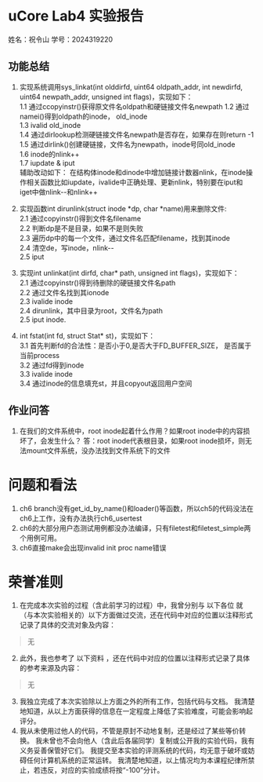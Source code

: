 # uCore Lab4 实验报告
姓名：祝令山 学号：2024319220
## 功能总结
1. 实现系统调用sys_linkat(int olddirfd, uint64 oldpath_addr, int newdirfd, uint64 newpath_addr, unsigned int flags)，实现如下：  
1.1 通过ccopyinstr()获得原文件名oldpath和硬链接文件名newpath
1.2 通过namei()得到oldpath的inode， old_inode  
1.3 ivalid old_inode  
1.4 通过dirlookup检测硬链接文件名newpath是否存在，如果存在则return -1  
1.5 通过dirlink()创建硬链接，文件名为newpath，inode号同old_inode  
1.6 inode的nlink++  
1.7 iupdate & iput  
辅助改动如下： 
在结构体inode和dinode中增加链接计数器nlink，在inode操作相关函数比如iupdate，ivalide中正确处理、更新nlink，特别要在iput和iget中做nlink--和nlink++
2. 实现函数int dirunlink(struct inode *dp, char *name)用来删除文件:   
2.1 通过copyinstr()得到文件名filename  
2.2 判断dp是不是目录，如果不是则失败  
2.3 遍历dp中的每一个文件，通过文件名匹配filename，找到其inode  
2.4 清空de，写inode，nlink--  
2.5 iput

3. 实现int unlinkat(int dirfd, char* path, unsigned int flags)，实现如下：  
2.1 通过copyinstr()得到待删除的硬链接文件名path  
2.2 通过文件名找到其ionode    
2.3 ivalide inode  
2.4 dirunlink，其中目录为root，文件名为path  
2.5 iput inode.

3. int fstat(int fd, struct Stat* st)，实现如下：  
3.1 首先判断fd的合法性：是否小于0,是否大于FD_BUFFER_SIZE， 是否属于当前process   
3.2 通过fd得到inode  
3.3 ivalide inode    
3.4 通过inode的信息填充st，并且copyout返回用户空间

## 作业问答  
1. 在我们的文件系统中，root inode起着什么作用？如果root inode中的内容损坏了，会发生什么？
答：root inode代表根目录，如果root inode损坏，则无法mount文件系统，没办法找到文件系统下的文件

# 问题和看法
1. ch6 branch没有get_id_by_name()和loader()等函数，所以ch5的代码没法在ch6上工作，没有办法执行ch6_usertest  
2. ch6的大部分用户态测试用例都没办法编译，只有filetest和filetest_simple两个用例可用。  
3. ch6直接make会出现invalid init proc name错误

# 荣誉准则
1. 在完成本次实验的过程（含此前学习的过程）中，我曾分别与 以下各位 就（与本次实验相关的）以下方面做过交流，还在代码中对应的位置以注释形式记录了具体的交流对象及内容：
>无
2. 此外，我也参考了 以下资料 ，还在代码中对应的位置以注释形式记录了具体的参考来源及内容：
> 无
3. 我独立完成了本次实验除以上方面之外的所有工作，包括代码与文档。 我清楚地知道，从以上方面获得的信息在一定程度上降低了实验难度，可能会影响起评分。
4. 我从未使用过他人的代码，不管是原封不动地复制，还是经过了某些等价转换。 我未曾也不会向他人（含此后各届同学）复制或公开我的实验代码，我有义务妥善保管好它们。 我提交至本实验的评测系统的代码，均无意于破坏或妨碍任何计算机系统的正常运转。 我清楚地知道，以上情况均为本课程纪律所禁止，若违反，对应的实验成绩将按“-100”分计。



